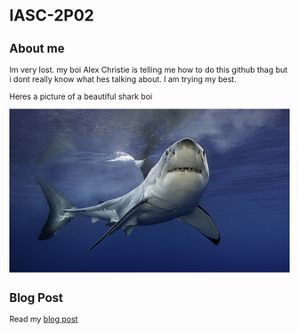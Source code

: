 # IASC-2P02

## About me

Im very lost. my boi Alex Christie is telling me how to do this github thag but i dont really know what hes talking about.
I am trying my best.

Heres a picture of a beautiful shark boi

![](images/shark.jpg)

## Blog Post

Read my [blog post](blog.md)







